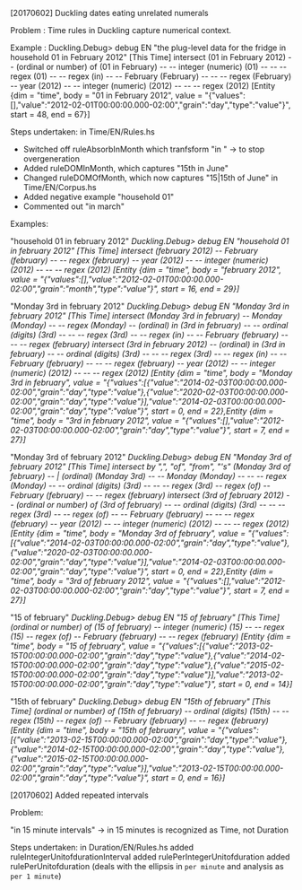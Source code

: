 [20170602] Duckling dates eating unrelated numerals

Problem : Time rules in Duckling capture numerical context.

Example :
Duckling.Debug> debug EN "the plug-level data for the fridge in household 01 in February 2012" [This Time]
intersect (01 in February 2012)
-- <day-of-month> (ordinal or number) of <named-month> (01 in February)
-- -- integer (numeric) (01)
-- -- -- regex (01)
-- -- regex (in)
-- -- February (February)
-- -- -- regex (February)
-- year (2012)
-- -- integer (numeric) (2012)
-- -- -- regex (2012)
[Entity {dim = "time", body = "01 in February 2012", value = "{\"values\":[],\"value\":\"2012-02-01T00:00:00.000-02:00\",\"grain\":\"day\",\"type\":\"value\"}", start = 48, end = 67}]

Steps undertaken:
in Time/EN/Rules.hs
* Switched off ruleAbsorbInMonth which tranfsform "in <Month>" -> <Month> to stop overgeneration
* Added ruleDOMInMonth, which captures "15th in June"
* Changed ruleDOMOfMonth, which now captures "15|15th of June"
in Time/EN/Corpus.hs
* Added negative example "household 01"
* Commented out "in march"

Examples:

"household 01 in february 2012"
*Duckling.Debug> debug EN "household 01 in february 2012" [This Time]
intersect (february 2012)
-- February (february)
-- -- regex (february)
-- year (2012)
-- -- integer (numeric) (2012)
-- -- -- regex (2012)
[Entity {dim = "time", body = "february 2012", value = "{\"values\":[],\"value\":\"2012-02-01T00:00:00.000-02:00\",\"grain\":\"month\",\"type\":\"value\"}", start = 16, end = 29}]*

"Monday 3rd in february 2012"
*Duckling.Debug> debug EN "Monday 3rd in february 2012" [This Time]
intersect (Monday 3rd in february)
-- Monday (Monday)
-- -- regex (Monday)
-- <day-of-month> (ordinal) in <named-month> (3rd in february)
-- -- ordinal (digits) (3rd)
-- -- -- regex (3rd)
-- -- regex (in)
-- -- February (february)
-- -- -- regex (february)
intersect (3rd in february 2012)
-- <day-of-month> (ordinal) in <named-month> (3rd in february)
-- -- ordinal (digits) (3rd)
-- -- -- regex (3rd)
-- -- regex (in)
-- -- February (february)
-- -- -- regex (february)
-- year (2012)
-- -- integer (numeric) (2012)
-- -- -- regex (2012)
[Entity {dim = "time", body = "Monday 3rd in february", value = "{\"values\":[{\"value\":\"2014-02-03T00:00:00.000-02:00\",\"grain\":\"day\",\"type\":\"value\"},{\"value\":\"2020-02-03T00:00:00.000-02:00\",\"grain\":\"day\",\"type\":\"value\"}],\"value\":\"2014-02-03T00:00:00.000-02:00\",\"grain\":\"day\",\"type\":\"value\"}", start = 0, end = 22},Entity {dim = "time", body = "3rd in february 2012", value = "{\"values\":[],\"value\":\"2012-02-03T00:00:00.000-02:00\",\"grain\":\"day\",\"type\":\"value\"}", start = 7, end = 27}]*

"Monday 3rd of february 2012"
*Duckling.Debug> debug EN "Monday 3rd of february 2012" [This Time]
intersect by ",", "of", "from", "'s" (Monday 3rd of february)
-- <named-month>|<named-day> <day-of-month> (ordinal) (Monday 3rd)
-- -- Monday (Monday)
-- -- -- regex (Monday)
-- -- ordinal (digits) (3rd)
-- -- -- regex (3rd)
-- regex (of)
-- February (february)
-- -- regex (february)
intersect (3rd of february 2012)
-- <day-of-month> (ordinal or number) of <named-month> (3rd of february)
-- -- ordinal (digits) (3rd)
-- -- -- regex (3rd)
-- -- regex (of)
-- -- February (february)
-- -- -- regex (february)
-- year (2012)
-- -- integer (numeric) (2012)
-- -- -- regex (2012)
[Entity {dim = "time", body = "Monday 3rd of february", value = "{\"values\":[{\"value\":\"2014-02-03T00:00:00.000-02:00\",\"grain\":\"day\",\"type\":\"value\"},{\"value\":\"2020-02-03T00:00:00.000-02:00\",\"grain\":\"day\",\"type\":\"value\"}],\"value\":\"2014-02-03T00:00:00.000-02:00\",\"grain\":\"day\",\"type\":\"value\"}", start = 0, end = 22},Entity {dim = "time", body = "3rd of february 2012", value = "{\"values\":[],\"value\":\"2012-02-03T00:00:00.000-02:00\",\"grain\":\"day\",\"type\":\"value\"}", start = 7, end = 27}]*

"15 of february"
*Duckling.Debug> debug EN "15 of february" [This Time]
<day-of-month> (ordinal or number) of <named-month> (15 of february)
-- integer (numeric) (15)
-- -- regex (15)
-- regex (of)
-- February (february)
-- -- regex (february)
[Entity {dim = "time", body = "15 of february", value = "{\"values\":[{\"value\":\"2013-02-15T00:00:00.000-02:00\",\"grain\":\"day\",\"type\":\"value\"},{\"value\":\"2014-02-15T00:00:00.000-02:00\",\"grain\":\"day\",\"type\":\"value\"},{\"value\":\"2015-02-15T00:00:00.000-02:00\",\"grain\":\"day\",\"type\":\"value\"}],\"value\":\"2013-02-15T00:00:00.000-02:00\",\"grain\":\"day\",\"type\":\"value\"}", start = 0, end = 14}]*

"15th of february"
*Duckling.Debug> debug EN "15th of february" [This Time]
<day-of-month> (ordinal or number) of <named-month> (15th of february)
-- ordinal (digits) (15th)
-- -- regex (15th)
-- regex (of)
-- February (february)
-- -- regex (february)
[Entity {dim = "time", body = "15th of february", value = "{\"values\":[{\"value\":\"2013-02-15T00:00:00.000-02:00\",\"grain\":\"day\",\"type\":\"value\"},{\"value\":\"2014-02-15T00:00:00.000-02:00\",\"grain\":\"day\",\"type\":\"value\"},{\"value\":\"2015-02-15T00:00:00.000-02:00\",\"grain\":\"day\",\"type\":\"value\"}],\"value\":\"2013-02-15T00:00:00.000-02:00\",\"grain\":\"day\",\"type\":\"value\"}", start = 0, end = 16}]*

[20170602] Added repeated intervals

Problem:

"in 15 minute intervals" -> in 15 minutes is recognized as Time, not Duration

Steps undertaken:
in Duration/EN/Rules.hs
added ruleIntegerUnitofdurationInterval
added rulePerIntegerUnitofduration
added rulePerUnitofduration (deals with the ellipsis in `per minute` and analysis as `per 1 minute`)
